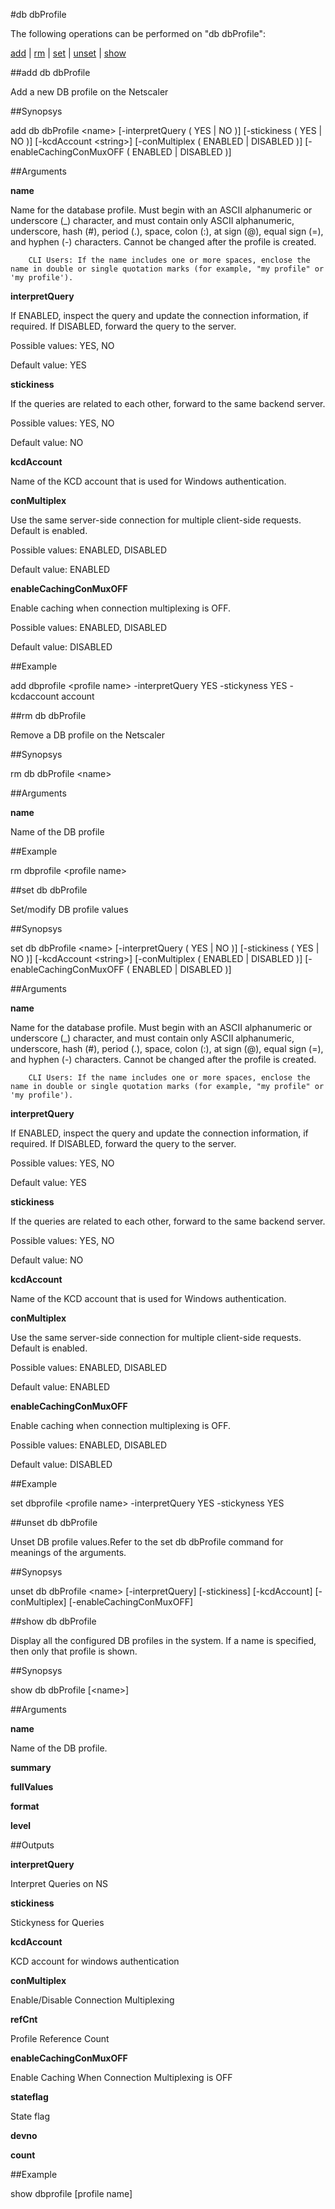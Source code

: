 #db dbProfile

The following operations can be performed on "db dbProfile":


[add](#add-db-dbprofile) | [rm](#rm-db-dbprofile) | [set](#set-db-dbprofile) | [unset](#unset-db-dbprofile) | [show](#show-db-dbprofile)

##add db dbProfile

Add a new DB profile on the Netscaler


##Synopsys

add db dbProfile &lt;name> [-interpretQuery ( YES | NO )] [-stickiness ( YES | NO )] [-kcdAccount &lt;string>] [-conMultiplex ( ENABLED | DISABLED )] [-enableCachingConMuxOFF ( ENABLED | DISABLED )]


##Arguments

<b>name</b>
Name for the database profile. Must begin with an ASCII alphanumeric or underscore (_) character, and must contain only ASCII alphanumeric, underscore, hash (#), period (.), space, colon (:), at sign (@), equal sign (=), and hyphen (-) characters. Cannot be changed after the profile is created.
	    CLI Users: If the name includes one or more spaces, enclose the name in double or single quotation marks (for example, "my profile" or 'my profile').

<b>interpretQuery</b>
If ENABLED, inspect the query and update the connection information, if required. If DISABLED, forward the query to the server.
Possible values: YES, NO
Default value: YES

<b>stickiness</b>
If the queries are related to each other, forward to the same backend server.
Possible values: YES, NO
Default value: NO

<b>kcdAccount</b>
Name of the KCD account that is used for Windows authentication.

<b>conMultiplex</b>
Use the same server-side connection for multiple client-side requests. Default is enabled.
Possible values: ENABLED, DISABLED
Default value: ENABLED

<b>enableCachingConMuxOFF</b>
Enable caching when connection multiplexing is OFF.
Possible values: ENABLED, DISABLED
Default value: DISABLED



##Example

add dbprofile &lt;profile name&gt; -interpretQuery YES -stickyness YES -kcdaccount account

##rm db dbProfile

Remove a DB profile on the Netscaler


##Synopsys

rm db dbProfile &lt;name>


##Arguments

<b>name</b>
Name of the DB profile



##Example

rm dbprofile &lt;profile name&gt;

##set db dbProfile

Set/modify DB profile values


##Synopsys

set db dbProfile &lt;name> [-interpretQuery ( YES | NO )] [-stickiness ( YES | NO )] [-kcdAccount &lt;string>] [-conMultiplex ( ENABLED | DISABLED )] [-enableCachingConMuxOFF ( ENABLED | DISABLED )]


##Arguments

<b>name</b>
Name for the database profile. Must begin with an ASCII alphanumeric or underscore (_) character, and must contain only ASCII alphanumeric, underscore, hash (#), period (.), space, colon (:), at sign (@), equal sign (=), and hyphen (-) characters. Cannot be changed after the profile is created.
	    CLI Users: If the name includes one or more spaces, enclose the name in double or single quotation marks (for example, "my profile" or 'my profile').

<b>interpretQuery</b>
If ENABLED, inspect the query and update the connection information, if required. If DISABLED, forward the query to the server.
Possible values: YES, NO
Default value: YES

<b>stickiness</b>
If the queries are related to each other, forward to the same backend server.
Possible values: YES, NO
Default value: NO

<b>kcdAccount</b>
Name of the KCD account that is used for Windows authentication.

<b>conMultiplex</b>
Use the same server-side connection for multiple client-side requests. Default is enabled.
Possible values: ENABLED, DISABLED
Default value: ENABLED

<b>enableCachingConMuxOFF</b>
Enable caching when connection multiplexing is OFF.
Possible values: ENABLED, DISABLED
Default value: DISABLED



##Example

set dbprofile &lt;profile name&gt; -interpretQuery YES -stickyness YES

##unset db dbProfile

Unset DB profile values.Refer to the set db dbProfile command for meanings of the arguments.


##Synopsys

unset db dbProfile &lt;name> [-interpretQuery] [-stickiness] [-kcdAccount] [-conMultiplex] [-enableCachingConMuxOFF]


##show db dbProfile

Display all the configured DB profiles in the system. If a name is specified, then only that profile is shown.


##Synopsys

show db dbProfile [&lt;name>]


##Arguments

<b>name</b>
Name of the DB profile.

<b>summary</b>

<b>fullValues</b>

<b>format</b>

<b>level</b>



##Outputs

<b>interpretQuery</b>
Interpret Queries on NS

<b>stickiness</b>
Stickyness for Queries

<b>kcdAccount</b>
KCD account for windows authentication

<b>conMultiplex</b>
Enable/Disable Connection Multiplexing

<b>refCnt</b>
Profile Reference Count

<b>enableCachingConMuxOFF</b>
Enable Caching When Connection Multiplexing is OFF

<b>stateflag</b>
State flag

<b>devno</b>

<b>count</b>



##Example

show dbprofile [profile name]

